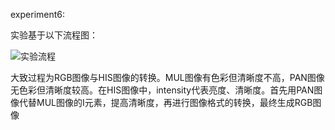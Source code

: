 experiment6:

实验基于以下流程图：

![实验流程](https://github.com/SE-superGroup/week6/blob/master/%E5%AE%9E%E9%AA%8C%E7%A4%BA%E6%84%8F%E5%9B%BE.PNG)

大致过程为RGB图像与HIS图像的转换。MUL图像有色彩但清晰度不高，PAN图像无色彩但清晰度较高。在HIS图像中，intensity代表亮度、清晰度。首先用PAN图像代替MUL图像的I元素，提高清晰度，再进行图像格式的转换，最终生成RGB图像